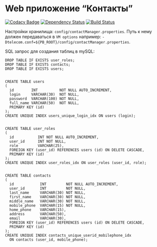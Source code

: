 Web приложение “Контакты”
=============================
[![Codacy Badge](https://api.codacy.com/project/badge/Grade/45931d4db48746589d18c10b0f0be742)](https://www.codacy.com/app/pavlo-plynko/phonebook?utm_source=github.com&amp;utm_medium=referral&amp;utm_content=shcho-isle/phonebook&amp;utm_campaign=Badge_Grade)
[![Dependency Status](https://dependencyci.com/github/shcho-isle/phonebook/badge)](https://dependencyci.com/github/shcho-isle/phonebook)
[![Build Status](https://travis-ci.org/shcho-isle/phonebook.svg?branch=master)](https://travis-ci.org/shcho-isle/phonebook)

Настройки хранилища: `config/contactManager.properties`.
Путь к нему должен передаваться в `VM options` например: `-Dtelecom.conf=${PB_ROOT}/config/contactManager.properties`.

SQL запрос для создания таблиц в mySQL:

    DROP TABLE IF EXISTS user_roles;
    DROP TABLE IF EXISTS contacts;
    DROP TABLE IF EXISTS users;


    CREATE TABLE users
    (
      id        INT          NOT NULL AUTO_INCREMENT,
      login     VARCHAR(30)  NOT NULL,
      password  VARCHAR(100) NOT NULL,
      full_name VARCHAR(50)  NOT NULL,
      PRIMARY KEY (id)
    );
    CREATE UNIQUE INDEX users_unique_login_idx ON users (login);


    CREATE TABLE user_roles
    (
      id           INT NOT NULL AUTO_INCREMENT,
      user_id      INT NOT NULL,
      role         VARCHAR(25),
      FOREIGN KEY (user_id) REFERENCES users (id) ON DELETE CASCADE,
      PRIMARY KEY (id)
    );
    CREATE UNIQUE INDEX user_roles_idx ON user_roles (user_id, role);


    CREATE TABLE contacts
    (
      id            INT         NOT NULL AUTO_INCREMENT,
      user_id       INT         NOT NULL,
      last_name     VARCHAR(30) NOT NULL,
      first_name    VARCHAR(30) NOT NULL,
      middle_name   VARCHAR(30) NOT NULL,
      mobile_phone  VARCHAR(15) NOT NULL,
      home_phone    VARCHAR(15),
      address       VARCHAR(50),
      email         VARCHAR(30),
      FOREIGN KEY (user_id) REFERENCES users (id) ON DELETE CASCADE,
      PRIMARY KEY (id)
    );
    CREATE UNIQUE INDEX contacts_unique_userid_mobilephone_idx
      ON contacts (user_id, mobile_phone);